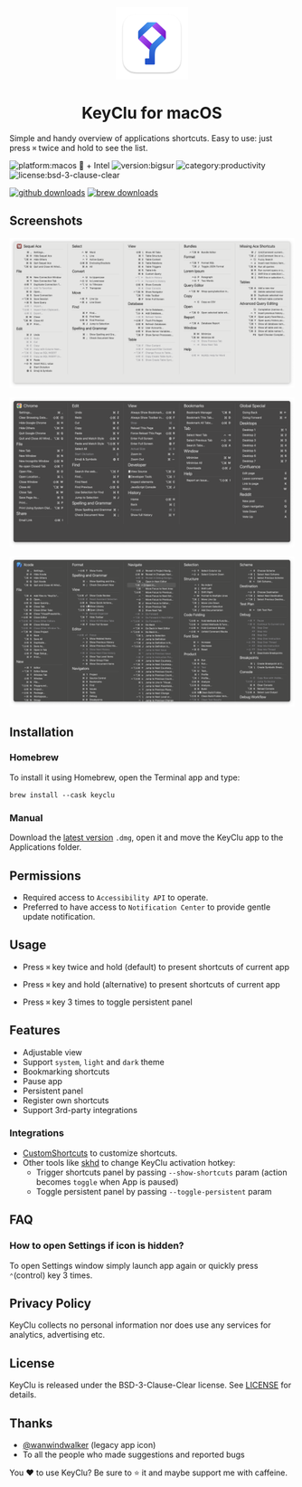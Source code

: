 <p align="center">
  <img src="https://github.com/Anze/KeyCluCask/blob/main/img/keyclu.png?raw=true" height="128" />
  <h1 align="center">KeyClu for macOS</h1>
</p>

Simple and handy overview of applications shortcuts. Easy to use: just press `⌘` twice and hold to see the list.

![platform:macos  + Intel](https://img.shields.io/badge/platform-macOS%20%20%20+%20Intel-2F3640.svg)
![version:bigsur](https://img.shields.io/badge/requirements-Big%20Sur%2B-337AFF.svg)
![category:productivity](https://img.shields.io/badge/category-productivity-blue.svg)
![license:bsd-3-clause-clear](https://img.shields.io/badge/license-BSD--3--Clause--Clear-orange.svg)

[![github downloads](https://img.shields.io/github/downloads/Anze/KeyCluCask/total.svg?label=github%20downloads)](https://github.com/Anze/KeyCluCask/releases/latest)
[![brew downloads](https://img.shields.io/badge/dynamic/json.svg?url=https://formulae.brew.sh/api/cask/keyclu.json&query=$.analytics.install[%27365d%27].keyclu&label=homebrew%20installs&color=brightgreen)](https://formulae.brew.sh/cask/keyclu)

## Screenshots
![screenshot1](https://raw.githubusercontent.com/Anze/KeyCluCask/afe56a7816b13cf0892bbc6b007885efcfa735e1/img/screenshot_1.png)

![screenshot2](https://raw.githubusercontent.com/Anze/KeyCluCask/afe56a7816b13cf0892bbc6b007885efcfa735e1/img/screenshot_2.png)

![screenshot3](https://raw.githubusercontent.com/Anze/KeyCluCask/afe56a7816b13cf0892bbc6b007885efcfa735e1/img/screenshot_3.png)

## Installation
### Homebrew
To install it using Homebrew, open the Terminal app and type:
```
brew install --cask keyclu
```
### Manual
Download the [latest version](https://github.com/Anze/KeyCluCask/releases/latest) `.dmg`, open it and move the KeyClu app to the Applications folder.

## Permissions
* Required access to `Accessibility API` to operate.
* Preferred to have access to `Notification Center` to provide gentle update notification.

## Usage
* Press `⌘` key twice and hold (default) to present shortcuts of current app

* Press `⌘` key and hold (alternative) to present shortcuts of current app
* Press `⌘` key 3 times to toggle persistent panel

## Features
* Adjustable view
* Support `system`, `light` and `dark` theme
* Bookmarking shortcuts
* Pause app
* Persistent panel
* Register own shortcuts
* Support 3rd-party integrations

### Integrations
* [CustomShortcuts](https://www.houdah.com/customShortcuts/) to customize shortcuts.
* Other tools like [skhd](https://github.com/koekeishiya/skhd) to change KeyClu activation hotkey:
  - Trigger shortcuts panel by passing `--show-shortcuts` param (action becomes `toggle` when App is paused)
  - Toggle persistent panel by passing `--toggle-persistent` param

## FAQ
### How to open Settings if icon is hidden?
To open Settings window simply launch app again or quickly press `⌃`(control) key 3 times.

## Privacy Policy
KeyClu collects no personal information nor does use any services for analytics, advertising etc.

## License
KeyClu is released under the BSD-3-Clause-Clear license. See [LICENSE](LICENSE) for details.

## Thanks
* [@wanwindwalker](https://github.com/wanwindwalker) (legacy app icon)
* To all the people who made suggestions and reported bugs

You ❤️ to use KeyClu? Be sure to ⭐ it and maybe support me with caffeine.
